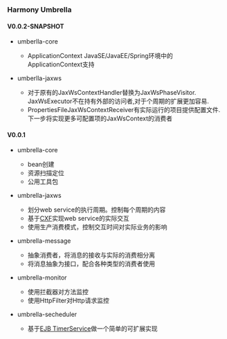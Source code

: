 ### Harmony Umbrella

#### V0.0.2-SNAPSHOT

* umberlla-core
  * ApplicationContext JavaSE/JavaEE/Spring环境中的ApplicationContext支持

* umberlla-jaxws
  * 对于原有的JaxWsContextHandler替换为JaxWsPhaseVisitor. JaxWsExecutor不在持有外部的访问者,对于个周期的扩展更加容易.
  * PropertiesFileJaxWsContextReceiver有实际运行的项目提供配置文件. 下一步将实现更多可配置项的JaxWsContext的消费者

#### V0.0.1

* umbrella-core
  * bean创建
  * 资源扫描定位
  * 公用工具包


* umbrella-jaxws
  * 划分web service的执行周期。控制每个周期的内容
  * 基于[CXF](http://cxf.apache.org)实现web service的实际交互
  * 使用生产消费模式，控制交互时间对实际业务的影响


* umbrella-message
  * 抽象消费者，将消息的接收与实际的消费相分离
  * 将消息抽象为接口，配合各种类型的消费者使用


* umbrella-monitor
  * 使用拦截器对方法监控
  * 使用HttpFilter对Http请求监控  


* umbrella-secheduler
  * 基于[EJB TimerService](http://docs.oracle.com/javaee/6/tutorial/doc/bnboy.html)做一个简单的可扩展实现
